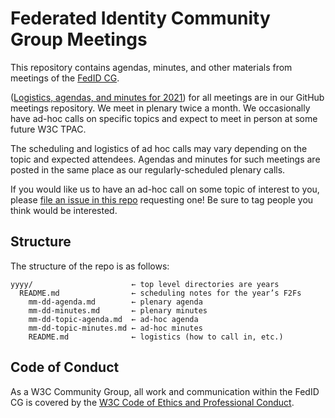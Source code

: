 # Federated Identity Community Group Meetings

This repository contains agendas, minutes, and other materials from meetings of the [FedID CG](https://www.w3.org/community/fed-id/).

([Logistics, agendas, and minutes for 2021](2021/)) for all meetings are in our GitHub meetings repository. We meet in plenary twice a month. We occasionally have ad-hoc calls on specific topics and expect to meet in person at some future W3C TPAC.

The scheduling and logistics of ad hoc calls may vary depending on the topic and expected attendees. Agendas and minutes for such meetings are posted in the same place as our regularly-scheduled plenary calls.

If you would like us to have an ad-hoc call on some topic of interest to you, please [file an issue in this repo](https://github.com/fedidcg/meetings/issues/new) requesting one! Be sure to tag people you think would be interested.

## Structure

The structure of the repo is as follows:

    yyyy/                      ← top level directories are years
      README.md                ← scheduling notes for the year’s F2Fs
        mm-dd-agenda.md        ← plenary agenda
        mm-dd-minutes.md       ← plenary minutes
        mm-dd-topic-agenda.md  ← ad-hoc agenda
        mm-dd-topic-minutes.md ← ad-hoc minutes
        README.md              ← logistics (how to call in, etc.)

## Code of Conduct

As a W3C Community Group, all work and communication within the FedID CG is covered by the [W3C Code of Ethics and Professional Conduct](https://www.w3.org/Consortium/cepc/).
